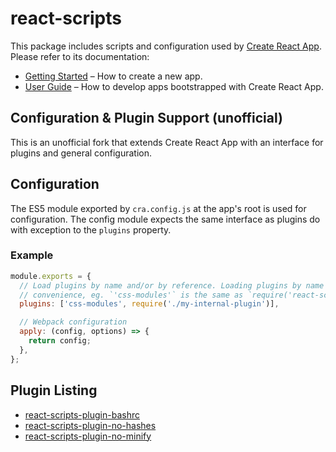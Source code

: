 # react-scripts

This package includes scripts and configuration used by [Create React App](https://github.com/jdcrensh/create-react-app/tree/jdcrensh).<br>
Please refer to its documentation:

- [Getting Started](https://github.com/jdcrensh/create-react-app/blob/jdcrensh/README.md#getting-started) – How to create a new app.
- [User Guide](https://github.com/jdcrensh/create-react-app/blob/jdcrensh/packages/react-scripts/template/README.md) – How to develop apps bootstrapped with Create React App.

## Configuration & Plugin Support (unofficial)

This is an unofficial fork that extends Create React App with an interface for plugins and general configuration.

## Configuration

The ES5 module exported by `cra.config.js` at the app's root is used for configuration. The config module expects the same interface as plugins do with exception to the `plugins` property.

### Example

```js
module.exports = {
  // Load plugins by name and/or by reference. Loading plugins by name is for
  // convenience, eg. `'css-modules'` is the same as `require('react-scripts-plugin-css-modules')`
  plugins: ['css-modules', require('./my-internal-plugin')],

  // Webpack configuration
  apply: (config, options) => {
    return config;
  },
};
```

## Plugin Listing

* [react-scripts-plugin-bashrc](https://www.npmjs.com/package/react-scripts-plugin-bashrc)
* [react-scripts-plugin-no-hashes](https://www.npmjs.com/package/react-scripts-plugin-no-hashes)
* [react-scripts-plugin-no-minify](https://www.npmjs.com/package/react-scripts-plugin-no-minify)
